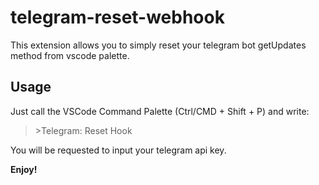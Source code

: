 # telegram-reset-webhook

This extension allows you to simply reset your telegram bot getUpdates method from vscode palette.

## Usage
Just call the VSCode Command Palette (Ctrl/CMD + Shift + P) and write:

>\>Telegram: Reset Hook

You will be requested to input your telegram api key.

**Enjoy!**
